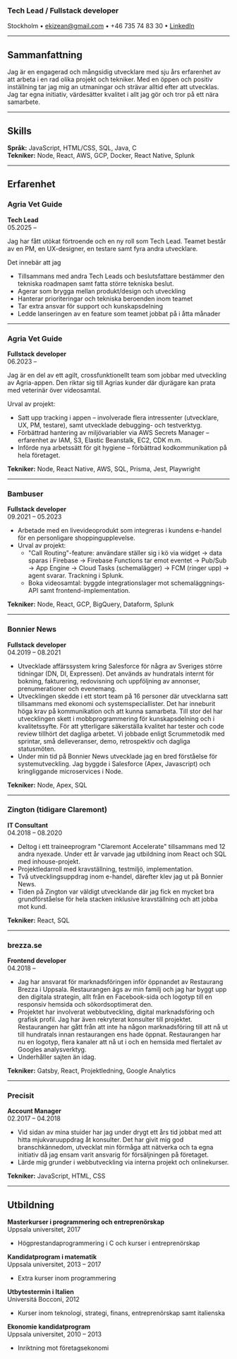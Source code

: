 ### Tech Lead / Fullstack developer

Stockholm • [ekizean@gmail.com](mailto:ekizean@gmail.com) • +46 735 74 83 30 • [LinkedIn](https://www.linkedin.com/in/ekizean)

---

## Sammanfattning

Jag är en engagerad och mångsidig utvecklare med sju års erfarenhet av att arbeta i en rad olika projekt och tekniker. Med en öppen och positiv inställning tar jag mig an utmaningar och strävar alltid efter att utvecklas. Jag tar egna initiativ, värdesätter kvalitet i allt jag gör och tror på ett nära samarbete.

---

## Skills

**Språk:** JavaScript, HTML/CSS, SQL, Java, C  
**Tekniker:** Node, React, AWS, GCP, Docker, React Native, Splunk

---

## Erfarenhet

### Agria Vet Guide

**Tech Lead**  
05.2025 –

Jag har fått utökat förtroende och en ny roll som Tech Lead. Teamet består av en PM, en UX-designer, en testare samt fyra andra utvecklare.

Det innebär att jag

- Tillsammans med andra Tech Leads och beslutsfattare bestämmer den tekniska roadmapen samt fatta större tekniska beslut.
- Agerar som brygga mellan produkt/design och utveckling
- Hanterar prioriteringar och tekniska beroenden inom teamet
- Tar extra ansvar för support och kunskapsdelning
- Ledde lanseringen av en feature som teamet jobbat på i åtta månader

---

### Agria Vet Guide

**Fullstack developer**  
06.2023 –

Jag är en del av ett agilt, crossfunktionellt team som jobbar med utveckling av Agria-appen. Den riktar
sig till Agrias kunder där djurägare kan prata med veterinär över videosamtal.

Urval av projekt:

- Satt upp tracking i appen – involverade flera intressenter (utvecklare, UX, PM, testare), samt utvecklade debugging- och testverktyg.
- Förbättrad hantering av miljövariabler via AWS Secrets Manager – erfarenhet av IAM, S3, Elastic Beanstalk, EC2, CDK m.m.
- Införde nya arbetssätt för git hygiene – förbättrad kodkommunikation på hela företaget.

**Tekniker:** Node, React Native, AWS, SQL, Prisma, Jest, Playwright

---

### Bambuser

**Fullstack developer**  
09.2021 – 05.2023

- Arbetade med en livevideoprodukt som integreras i kundens e-handel för en personligare shoppingupplevelse.
- Urval av projekt:
  - "Call Routing"-feature: användare ställer sig i kö via widget → data sparas i Firebase → Firebase Functions tar emot eventet → Pub/Sub → App Engine → Cloud Tasks (schemalägger) → FCM (ringer upp) → agent svarar. Trackning i Splunk.
  - Boka videosamtal: byggde integrationslager mot schemaläggnings-API samt frontend-implementation.

**Tekniker:** Node, React, GCP, BigQuery, Dataform, Splunk

---

### Bonnier News

**Fullstack developer**  
04.2019 – 08.2021

- Utvecklade affärssystem kring Salesforce för några av Sveriges större tidningar (DN, DI, Expressen). Det används av hundratals internt för bokning, fakturering, redovisning och uppföljning av annonser, prenumerationer och evenemang.
- Utvecklingen skedde i ett stort team på 16 personer där utvecklarna satt tillsammans med ekonomi och systemspeciallister. Det har inneburit höga krav på kommunikation och att kunna samarbeta. Till stor del har utvecklingen skett i mobbprogrammering för kunskapsdelning och i kvalitetssyfte. För att ytterligare säkerställa kvalitet har tester och code review tillhört det dagliga arbetet. Vi jobbade enligt Scrummetodik med sprintar, små delleveranser, demo, retrospektiv och dagliga statusmöten.
- Under min tid på Bonnier News utvecklade jag en bred förståelse för systemutveckling. Jag byggde i Salesforce (Apex, Javascript) och kringliggande microservices i Node.

**Tekniker:** Node, Apex, SQL

---

### Zington (tidigare Claremont)

**IT Consultant**  
04.2018 – 08.2020

- Deltog i ett traineeprogram "Claremont Accelerate" tillsammans med 12 andra nyexade. Under ett år varvade jag utbildning inom React och SQL med inhouse-projekt.
- Projektledarroll med kravställning, testmiljö, implementation.
- Två utvecklingsuppdrag inom e-handel, därefter klev jag ut på Bonnier News.
- Tiden på Zington var väldigt utvecklande där jag fick en mycket bra grundförståelse för hela stacken inklusive kravställning och att jobba mot kund.

**Tekniker:** React, SQL

---

### brezza.se

**Frontend developer**  
04.2018 –

- Jag har ansvarat för marknadsföringen inför öppnandet av Restaurang Brezza i Uppsala. Restaurangen ägs av min familj och jag har byggt upp den digitala strategin, allt från en Facebook-sida och logotyp till en responsiv hemsida och sökordsoptimerat den.
- Projektet har involverat webbutveckling, digital marknadsföring och grafisk profil. Jag har även rekryterat konsulter till projektet. Restaurangen har gått från att inte ha någon marknadsföring till att nå ut till hundratals innan restaurangen ens hade öppnat. Restaurangen har nu en logotyp, flera kanaler att nå ut i och en hemsida med flertalet av Googles analysverktyg.
- Underhåller sajten än idag.

**Tekniker:** Gatsby, React, Projektledning, Google Analytics

---

### Precisit

**Account Manager**  
02.2017 – 04.2018

- Vid sidan av mina stuider har jag under drygt ett års tid jobbat med att hitta mjukvaruuppdrag åt konsulter. Det har givit mig god branschkännedom, utvecklat min förmåga att nätverka och ta egna initiativ då jag ensam varit ansvarig för försäljningen på företaget.
- Lärde mig grunder i webbutveckling via interna projekt och onlinekurser.

**Tekniker:** JavaScript, HTML, CSS

---

## Utbildning

**Masterkurser i programmering och entreprenörskap**  
Uppsala universitet, 2017

- Högprestandaprogrammering i C och kurser i entreprenörskap

**Kandidatprogram i matematik**  
Uppsala universitet, 2013 – 2017

- Extra kurser inom programmering

**Utbytestermin i Italien**  
Universitá Bocconi, 2012

- Kurser inom teknologi, strategi, finans, entreprenörskap samt italienska

**Ekonomie kandidatprogram**  
Uppsala universitet, 2010 – 2013

- Inriktning mot företagsekonomi
